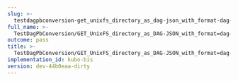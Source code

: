 ```yaml
---
slug: >-
  testdagpbconversion-get_unixfs_directory_as_dag-json_with_format-dag-json_converts_to_the_expected_content-type
full_name: >-
  TestDagPbConversion/GET_UnixFS_directory_as_DAG-JSON_with_format=dag-json_converts_to_the_expected_Content-Type
outcome: pass
title: >-
  TestDagPbConversion/GET_UnixFS_directory_as_DAG-JSON_with_format=dag-json_converts_to_the_expected_Content-Type
implementation_id: kubo-bis
version: dev-44b0eaa-dirty
---
```


